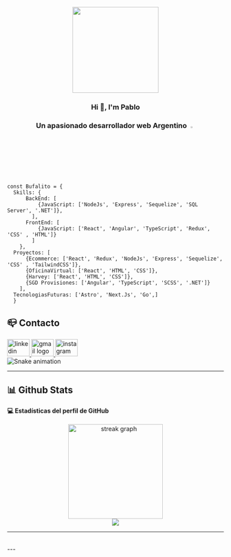 <p align="center" width="300">
   <img align="center" width="200" src="https://user-images.githubusercontent.com/93780179/224520431-7bf8d665-32ce-46dc-ae10-44df3ae278cb.jpg" />
   <h3 align="center">Hi 👋, I'm Pablo </h3>
   <h3 align="center"> Un apasionado desarrollador web Argentino <img width="3%" src="https://user-images.githubusercontent.com/93780179/224521236-9b99f3e8-532a-4d32-862b-e40df65b7a71.png" /></h3>
</p>

```JS
const Bufalito = {
  Skills: {
      BackEnd: [
          {JavaScript: ['NodeJs', 'Express', 'Sequelize', 'SQL Server', '.NET']},
        ],
      FrontEnd: [
          {JavaScript: ['React', 'Angular', 'TypeScript', 'Redux', 'CSS' , 'HTML']}
        ]
    },
  Proyectos: [
      {Ecommerce: ['React', 'Redux', 'NodeJs', 'Express', 'Sequelize', 'CSS' , 'TailwindCSS']},
      {OficinaVirtual: ['React', 'HTML', 'CSS']},
      {Harvey: ['React', 'HTML', 'CSS']},
      {SGD Provisiones: ['Angular', 'TypeScript', 'SCSS', '.NET']}
    ],
  TecnologiasFuturas: ['Astro', 'Next.Js', 'Go',]
  }
```

## 📪 Contacto
<div align="left">
  <a href="https://www.linkedin.com/in/pablo-mateo-bojanich-developer" target="_blank">
    <img src="https://raw.githubusercontent.com/maurodesouza/profile-readme-generator/master/src/assets/icons/social/linkedin/default.svg" width="52" height="40" alt="linkedin logo"  />
  </a>
  <a href="mailto:pablobojanich1@gmail.com" target="_blank">
    <img src="https://raw.githubusercontent.com/maurodesouza/profile-readme-generator/master/src/assets/icons/social/gmail/default.svg" width="52" height="40" alt="gmail logo"  />
  </a>
  <a href="https://www.instagram.com/pablo.bojanich/" target="_blank">
    <img src="https://raw.githubusercontent.com/maurodesouza/profile-readme-generator/master/src/assets/icons/social/instagram/default.svg" width="52" height="40" alt="instagram logo"  />
  </a>
</div>

<img src="https://raw.githubusercontent.com/bufalito/bufalito/output/snake.svg" alt="Snake animation" />

----

## 📊 Github Stats
  <summary><b>💻 Estadísticas del perfil de GitHub</b></summary>
  <br/>
<div align="center">
  <img src="https://streak-stats.demolab.com?user=Bufalito&locale=es&mode=daily&theme=dark&hide_border=false&border_radius=5&order=3" height="220" alt="streak graph"  />
</div>

<div align="center">
  <img src="https://profile-counter.glitch.me/bufalito/count.svg?"  />
</div>
 
----
<br/>
---


